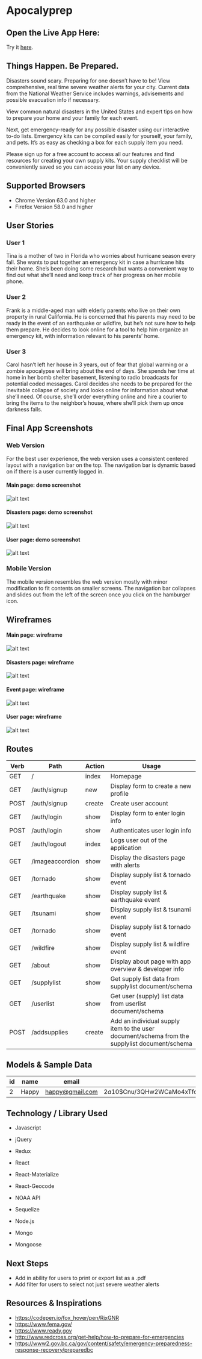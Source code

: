 # Apocalyprep

## Open the Live App Here:
 Try it [here](https://.com/).

## Things Happen. Be Prepared.
Disasters sound scary. Preparing for one doesn’t have to be! View comprehensive, real time severe weather alerts for your city. Current data from the National Weather Service includes warnings, advisements and possible evacuation info if necessary.

View common natural disasters in the United States and expert tips on how to prepare your home and your family for each event.

Next, get emergency-ready for any possible disaster using our interactive to-do lists. Emergency kits can be compiled easily for yourself, your family, and pets. It’s as easy as checking a box for each supply item you need.

Please sign up for a free account to access all our features and find resources for creating your own supply kits. Your supply checklist will be conveniently saved so you can access your list on any device.

## Supported Browsers

- Chrome Version 63.0 and higher
- Firefox Version 58.0 and higher

## User Stories
### User 1
Tina is a mother of two in Florida who worries about hurricane season every fall. She wants to put together an emergency kit in case a hurricane hits their home. She’s been doing some research but wants a convenient way to find out what she’ll need and keep track of her progress on her mobile phone.

### User 2
Frank is a middle-aged man with elderly parents who live on their own property in rural California. He is concerned that his parents may need to be ready in the event of an earthquake or wildfire, but he’s not sure how to help them prepare. He decides to look online for a tool to help him organize an emergency kit, with information relevant to his parents’ home.

### User 3
Carol hasn’t left her house in 3 years, out of fear that global warming or a zombie apocalypse will bring about the end of days. She spends her time at home in her bomb shelter basement, listening to radio broadcasts for potential coded messages. Carol decides she needs to be prepared for the inevitable collapse of society and looks online for information about what she’ll need. Of course, she’ll order everything online and hire a courier to bring the items to the neighbor’s house, where she’ll pick them up once darkness falls.

## Final App Screenshots
### Web Version
For the best user experience, the web version uses a consistent centered layout with a navigation bar on the top. The navigation bar is dynamic based on if there is a user currently logged in.

#### Main page: demo screenshot
![alt text](/client/src/image/screenshot-landing.gif "Main")

#### Disasters page: demo screenshot
![alt text](/client/src/image/screenshot-disasters.gif "Disasters")

#### User page: demo screenshot
![alt text](/client/src/image/screenshot-userlist.gif "User")

### Mobile Version
The mobile version resembles the web version mostly with minor modification to fit contents on smaller screens. The navigation bar collapses and slides out from the left of the screen once you click on the hamburger icon.

## Wireframes
#### Main page: wireframe
![alt text](/client/src/image/wireframe-landing.png "Main")

#### Disasters page: wireframe
![alt text](/client/src/image/wireframe-disaster.png "Disasters")

#### Event page: wireframe
![alt text](/client/src/image/wireframe-event.png "Event")

#### User page: wireframe
![alt text](/client/src/image/wireframe-user.png "User")


## Routes
| Verb          | Path          | Action | Usage        |
| ------------- |---------------| -------|--------------|
| GET     		| /				| index  |	Homepage	|
| GET     		| /auth/signup	| new  	 |	Display form to create a new profile	|
| POST     		| /auth/signup  | create |	Create user account	|
| GET     		| /auth/login	| show   |	Display form to enter login info	|
| POST    		| /auth/login	| show   |	Authenticates user login info	|
| GET     		| /auth/logout	| index  |	Logs user out of the application	|
| GET     		| /imageaccordion		| show   |Display the disasters page with alerts	|
| GET     		| /tornado	| show   |	Display supply list & tornado event	|
| GET     		| /earthquake	| show   |	Display supply list & earthquake event	|
| GET     		| /tsunami	| show   |	Display supply list & tsunami event	|
| GET     		| /tornado	| show   |	Display supply list & tornado event	|
| GET     		| /wildfire	| show   |	Display supply list & wildfire event	|
| GET     		| /about | show   |	Display about page with app overview & developer info	|
| GET     		| /supplylist | show   |	Get supply list data from supplylist document/schema	|
| GET     		| /userlist | show   |	Get user (supply) list data from userlist document/schema	|
| POST    		| /addsupplies	| create |	Add an individual supply item to the user document/schema from the supplylist document/schema|

## Models & Sample Data
|id| name          | email          | password |
|--|------------- |---------------| -------|
| 2| Happy    		| happy@gmail.com			| $2a$10$Cnu/3QHw2WCaMo4xTfq5K.MTL9W2N4PDlA9t/0UOrj6I3A8c9GD7a  |


## Technology / Library Used
- Javascript
- jQuery
- Redux
- React
- React-Materialize

- React-Geocode
- NOAA API
- Sequelize
- Node.js
- Mongo
- Mongoose

## Next Steps
- Add in ability for users to print or export list as a .pdf
- Add filter for users to select not just severe weather alerts

## Resources & Inspirations
- https://codepen.io/fox_hover/pen/RjxGNR
- https://www.fema.gov/
- https://www.ready.gov
- http://www.redcross.org/get-help/how-to-prepare-for-emergencies
- https://www2.gov.bc.ca/gov/content/safety/emergency-preparedness-response-recovery/preparedbc
